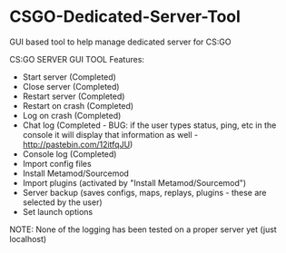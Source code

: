 # CSGO-Dedicated-Server-Tool
GUI based tool to help manage dedicated server for CS:GO

CS:GO SERVER GUI TOOL
Features:
- Start server (Completed)
- Close server (Completed)
- Restart server (Completed)
- Restart on crash (Completed)
- Log on crash (Completed)
- Chat log (Completed - BUG: if the user types status, ping, etc in the console it will display that information as well - http://pastebin.com/12itfqJU)
- Console log (Completed)
- Import config files
- Install Metamod/Sourcemod
- Import plugins (activated by "Install Metamod/Sourcemod")
- Server backup (saves configs, maps, replays, plugins - these are selected by the user)
- Set launch options

NOTE: None of the logging has been tested on a proper server yet (just localhost)
